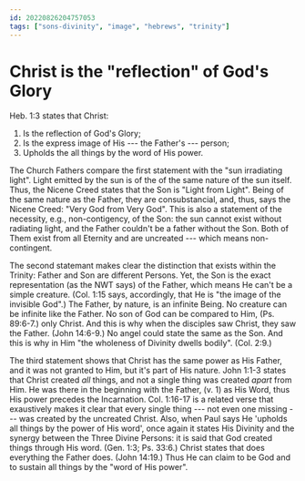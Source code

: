 ```yaml
---
id: 20220826204757053
tags: ["sons-divinity", "image", "hebrews", "trinity"]
---
```


# Christ is the "reflection" of God's Glory

Heb. 1:3 states that Christ:

1. Is the reflection of God's Glory;
2. Is the express image of His --- the Father's --- person;
3. Upholds the all things by the word of His power.

The Church Fathers compare the first statement with the "sun irradiating light".
Light emitted by the sun is of the of the same nature of the sun itself. Thus,
the Nicene Creed states that the Son is "Light from Light". Being of the same
nature as the Father, they are consubstancial, and, thus, says the Nicene Creed:
"Very God from Very God". This is also a statement of the necessity, e.g.,
non-contigency, of the Son: the sun cannot exist without radiating light, and
the Father couldn't be a father without the Son. Both of Them exist from all
Eternity and are uncreated --- which means non-contingent.

The second statemant makes clear the distinction that exists within the Trinity:
Father and Son are different Persons. Yet, the Son is the exact representation
(as the NWT says) of the Father, which means He can't be a simple creature.
(Col. 1:15 says, accordingly, that He is "the image of the invisible God".) The
Father, by nature, is an infinite Being. No creature can be infinite like the
Father. No son of God can be compared to Him, (Ps. 89:6-7.) only Christ. And
this is why when the disciples saw Christ, they saw the Father. (John 14:6-9.)
No angel could state the same as the Son. And this is why in Him "the wholeness
of Divinity dwells bodily". (Col. 2:9.)

The third statement shows that Christ has the same power as His Father, and it
was not granted to Him, but it's part of His nature. John 1:1-3 states that
Christ created _all_ things, and not a single thing was created _apart_ from
Him. He was there in the beginning with the Father, (v. 1) as His Word, thus His
power precedes the Incarnation. Col. 1:16-17 is a related verse that exaustively
makes it clear that every single thing --- not even one missing --- was created
by the uncreated Christ. Also, when Paul says He 'upholds all things by the
power of His word', once again it states His Divinity and the synergy between
the Three Divine Persons: it is said that God created things through His word.
(Gen. 1:3; Ps. 33:6.) Christ states that does everything the Father does. (John
14:19.) Thus He can claim to be God and to sustain all things by the "word of
His power".
